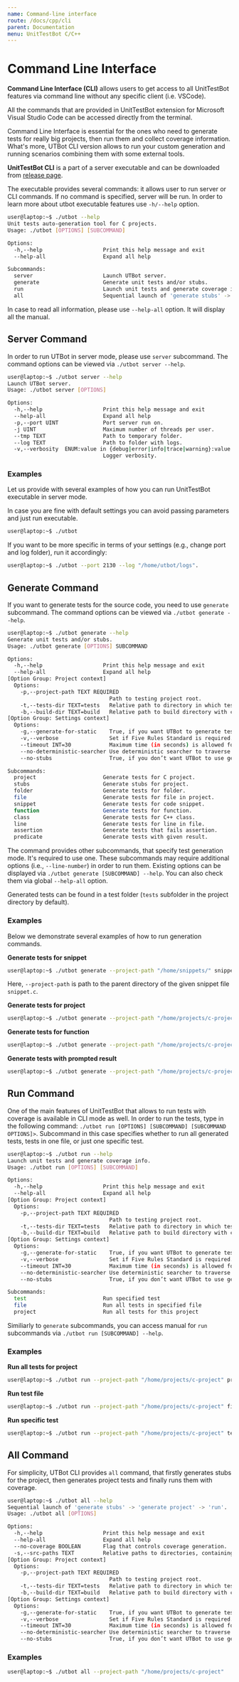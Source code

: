 ```yaml
---
name: Command-line interface
route: /docs/cpp/cli
parent: Documentation
menu: UnitTestBot C/C++
---
```


# Command Line Interface

**Command Line Interface (CLI)** allows users to get access to all UnitTestBot features via command line without any
specific client (i.e. VSCode).

All the commands that are provided in UnitTestBot extension for Microsoft Visual Studio Code can be accessed directly
from the terminal.

Command Line Interface is essential for the ones who need to generate tests for really big projects, then run them and
collect coverage information. What's more, UTBot CLI version allows to run your custom generation and running scenarios
combining them with some external tools.

**UnitTestBot CLI** is a part of a server executable and can be downloaded from [release page](https://github.com/UnitTestBot/UTBotCpp/releases).

The executable provides several commands: it allows user to run server or CLI commands. If no command is specified,
server will be run. In order to learn more about utbot executable features use `-h/--help` option.

```sh
user@laptop:~$ ./utbot --help
Unit tests auto-generation tool for C projects.
Usage: ./utbot [OPTIONS] [SUBCOMMAND]

Options:
  -h,--help                   Print this help message and exit
  --help-all                  Expand all help

Subcommands:
  server                      Launch UTBot server.
  generate                    Generate unit tests and/or stubs.
  run                         Launch unit tests and generate coverage info.
  all                         Sequential launch of 'generate stubs' -> 'generate project' -> 'run'.
```

In case to read all information, please use `--help-all` option. It will display all the manual.

## Server Command

In order to run UTBot in server mode, please use `server` subcommand. The command options can be viewed
via `./utbot server --help`.

```sh
user@laptop:~$ ./utbot server --help
Launch UTBot server.
Usage: ./utbot server [OPTIONS]

Options:
  -h,--help                   Print this help message and exit
  --help-all                  Expand all help
  -p,--port UINT              Port server run on.
  -j UINT                     Maximum number of threads per user.
  --tmp TEXT                  Path to temporary folder.
  --log TEXT                  Path to folder with logs.
  -v,--verbosity  ENUM:value in {debug|error|info|trace|warning}:value in {debug->1,error->-2,info->0,trace->9,warning->-1} OR {1,-2,0,9,-1}
                              Logger verbosity.
```

### Examples

Let us provide with several examples of how you can run UnitTestBot executable in server mode.

In case you are fine with default settings you can avoid passing parameters and just run executable.

```sh
user@laptop:~$ ./utbot
```

If you want to be more specific in terms of your settings (e.g., change port and log folder), run it accordingly:

```sh
user@laptop:~$ ./utbot --port 2130 --log "/home/utbot/logs".
```

## Generate Command

If you want to generate tests for the source code, you need to use `generate` subcommand. The command options can be
viewed via `./utbot generate --help`.

```sh
user@laptop:~$ ./utbot generate --help
Generate unit tests and/or stubs.
Usage: ./utbot generate [OPTIONS] SUBCOMMAND

Options:
  -h,--help                   Print this help message and exit
  --help-all                  Expand all help
[Option Group: Project context]
  Options:
    -p,--project-path TEXT REQUIRED
                                Path to testing project root.
    -t,--tests-dir TEXT=tests   Relative path to directory in which tests will be generated.
    -b,--build-dir TEXT=build   Relative path to build directory with compile_commands.json and/or coverage.json.
[Option Group: Settings context]
  Options:
    -g,--generate-for-static    True, if you want UTBot to generate tests for static functions.
    -v,--verbose                Set if Five Rules Standard is required.
    --timeout INT=30            Maximum time (in seconds) is allowed for generation tests per function. Set to non-positive number to disable it.
    --no-deterministic-searcher Use deterministic searcher to traverse bitcode in the same way every time. It may significantly slow down generation.
    --no-stubs                  True, if you don’t want UTBot to use generated stubs from <testsDir>/stubs folder instead real files.

Subcommands:
  project                     Generate tests for C project.
  stubs                       Generate stubs for project.
  folder                      Generate tests for folder.
  file                        Generate tests for file in project.
  snippet                     Generate tests for code snippet.
  function                    Generate tests for function.
  class                       Generate tests for C++ class.
  line                        Generate tests for line in file.
  assertion                   Generate tests that fails assertion.
  predicate                   Generate tests with given result.
```

The command provides other subcommands, that specify test generation mode. It's required to use one. These subcommands
may require additional options (i.e., `--line-number`) in order to run them. Existing options can be displayed
via `./utbot generate [SUBCOMMAND] --help`. You can also check them via global `--help-all` option.

Generated tests can be found in a test folder (`tests` subfolder in the project directory by default).

### Examples

Below we demonstrate several examples of how to run generation commands.

**Generate tests for snippet**

```sh
user@laptop:~$ ./utbot generate --project-path "/home/snippets/" snippet --file-path "home/snippets/snippet.c"
```

Here, `--project-path` is path to the parent directory of the given snippet file  `snippet.c`.

**Generate tests for project**

```sh
user@laptop:~$ ./utbot generate --project-path "/home/projects/c-project" project
```

**Generate tests for function**

```sh
user@laptop:~$ ./utbot generate --project-path "/home/projects/c-project" function --file-path /home/projects/c-project/complex_structs.c --line-number 39
```

**Generate tests with prompted result**

```sh
user@laptop:~$ ./utbot generate --project-path "/home/projects/c-project/"  predicate --file-path "/home/projects/c-project/basic_functions.c" --line-number 5 --predicate == --return-value 11 --validation-type int32
```

## Run Command

One of the main features of UnitTestBot that allows to run tests with coverage is available in CLI mode as well. In
order to run the tests, type in the following command: `./utbot run [OPTIONS] [SUBCOMMAND] [SUBCOMMAND OPTIONS]>`.
Subcommand in this case specifies whether to run all generated tests, tests in one file, or just one specific test.

```sh
user@laptop:~$ ./utbot run --help
Launch unit tests and generate coverage info.
Usage: ./utbot run [OPTIONS] [SUBCOMMAND]

Options:
  -h,--help                   Print this help message and exit
  --help-all                  Expand all help
[Option Group: Project context]
  Options:
    -p,--project-path TEXT REQUIRED
                                Path to testing project root.
    -t,--tests-dir TEXT=tests   Relative path to directory in which tests will be generated.
    -b,--build-dir TEXT=build   Relative path to build directory with compile_commands.json and/or coverage.json.
[Option Group: Settings context]
  Options:
    -g,--generate-for-static    True, if you want UTBot to generate tests for static functions.
    -v,--verbose                Set if Five Rules Standard is required.
    --timeout INT=30            Maximum time (in seconds) is allowed for generation tests per function. Set to non-positive number to disable it.
    --no-deterministic-searcher Use deterministic searcher to traverse bitcode in the same way every time. It may significantly slow down generation.
    --no-stubs                  True, if you don’t want UTBot to use generated stubs from <testsDir>/stubs folder instead real files.

Subcommands:
  test                        Run specified test
  file                        Run all tests in specified file
  project                     Run all tests for this project
```

Similiarly to `generate` subcommands, you can access manual for `run` subcommands via `./utbot run [SUBCOMMAND] --help`.

### Examples

**Run all tests for project**

```sh
user@laptop:~$ ./utbot run --project-path "/home/projects/c-project" project
```

**Run test file**

```sh
user@laptop:~$ ./utbot run --project-path "/home/projects/c-project" file --file-path "home/projects/c-project/tests/basic_functions_test.cpp"  
```

**Run specific test**

```sh
user@laptop:~$ ./utbot run --project-path "/home/projects/c-project" test --file-path "/home/projects/c-project/tests/basic_functions_test.cpp" --test-suite "regression" --test-name "max__test_1"
```

## All Command

For simplicity, UTBot CLI provides `all` command, that firstly generates stubs for the project, then generates project
tests and finally runs them with coverage.

```sh
user@laptop:~$ ./utbot all --help
Sequential launch of 'generate stubs' -> 'generate project' -> 'run'.
Usage: ./utbot all [OPTIONS]

Options:
  -h,--help                   Print this help message and exit
  --help-all                  Expand all help
  --no-coverage BOOLEAN       Flag that controls coverage generation.
  -s,--src-paths TEXT         Relative paths to directories, containing source files. Separate each path with comma.
[Option Group: Project context]
  Options:
    -p,--project-path TEXT REQUIRED
                                Path to testing project root.
    -t,--tests-dir TEXT=tests   Relative path to directory in which tests will be generated.
    -b,--build-dir TEXT=build   Relative path to build directory with compile_commands.json and/or coverage.json.
[Option Group: Settings context]
  Options:
    -g,--generate-for-static    True, if you want UTBot to generate tests for static functions.
    -v,--verbose                Set if Five Rules Standard is required.
    --timeout INT=30            Maximum time (in seconds) is allowed for generation tests per function. Set to non-positive number to disable it.
    --no-deterministic-searcher Use deterministic searcher to traverse bitcode in the same way every time. It may significantly slow down generation.
    --no-stubs                  True, if you don’t want UTBot to use generated stubs from <testsDir>/stubs folder instead real files.
```

### Examples

```sh
user@laptop:~$ ./utbot all --project-path "/home/projects/c-project"
```

